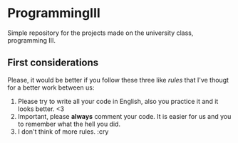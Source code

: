 # ProgrammingIII

Simple repository for the projects made on the university class, programming III.

## First considerations

Please, it would be better if you follow these three like _rules_ that I've thougt for a better work between us:

1. Please try to write all your code in English, also you practice it and it looks better. <3
2. Important, please **always** comment your code. It is easier for us and you to remember what the hell you did.
3. I don't think of more rules. :cry

